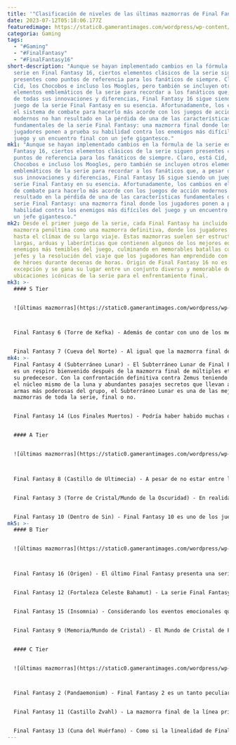 ```yaml
---
title: '"Clasificación de niveles de las últimas mazmorras de Final Fantasy"'
date: 2023-07-12T05:18:06.177Z
featuredimage: https://static0.gamerantimages.com/wordpress/wp-content/uploads/2023/07/final-fantasy-6_kefka-tower.jpg?q=50&fit=contain&w=1140&h=&dpr=1.5
categoria: Gaming
tags:
  - "#Gaming"
  - "#FinalFantasy"
  - "#FinalFantasy16"
short-description: "Aunque se hayan implementado cambios en la fórmula de la
  serie en Final Fantasy 16, ciertos elementos clásicos de la serie siguen
  presentes como puntos de referencia para los fanáticos de siempre. Claro, está
  Cid, los Chocobos e incluso los Moogles, pero también se incluyen otros
  elementos emblemáticos de la serie para recordar a los fanáticos que, a pesar
  de todas sus innovaciones y diferencias, Final Fantasy 16 sigue siendo un
  juego de la serie Final Fantasy en su esencia. Afortunadamente, los cambios en
  el sistema de combate para hacerlo más acorde con los juegos de acción
  modernos no han resultado en la pérdida de una de las características
  fundamentales de la serie Final Fantasy: una mazmorra final donde los
  jugadores ponen a prueba su habilidad contra los enemigos más difíciles del
  juego y un encuentro final con un jefe gigantesco."
mk1: "Aunque se hayan implementado cambios en la fórmula de la serie en Final
  Fantasy 16, ciertos elementos clásicos de la serie siguen presentes como
  puntos de referencia para los fanáticos de siempre. Claro, está Cid, los
  Chocobos e incluso los Moogles, pero también se incluyen otros elementos
  emblemáticos de la serie para recordar a los fanáticos que, a pesar de todas
  sus innovaciones y diferencias, Final Fantasy 16 sigue siendo un juego de la
  serie Final Fantasy en su esencia. Afortunadamente, los cambios en el sistema
  de combate para hacerlo más acorde con los juegos de acción modernos no han
  resultado en la pérdida de una de las características fundamentales de la
  serie Final Fantasy: una mazmorra final donde los jugadores ponen a prueba su
  habilidad contra los enemigos más difíciles del juego y un encuentro final con
  un jefe gigantesco."
mk2: Desde el primer juego de la serie, cada Final Fantasy ha incluido tanto una
  mazmorra penúltima como una mazmorra definitiva, donde los jugadores luchan
  hasta el clímax de su largo viaje. Estas mazmorras suelen ser estructuras
  largas, arduas y laberínticas que contienen algunos de los mejores equipos y
  enemigos más temibles del juego, culminando en memorables batallas contra
  jefes y la resolución del viaje que los jugadores han emprendido con su grupo
  de héroes durante decenas de horas. Origin de Final Fantasy 16 no es una
  excepción y se gana su lugar entre un conjunto diverso y memorable de
  ubicaciones icónicas de la serie para el enfrentamiento final.
mk3: >-
  #### S Tier


  ![últimas mazmorras](https://static0.gamerantimages.com/wordpress/wp-content/uploads/2023/07/final-fantasy-7_northern-cave.jpg?q=50&fit=crop&w=1500&dpr=1.5 "últimas mazmorras")



  Final Fantasy 6 (Torre de Kefka) - Además de contar con uno de los mejores elencos y sistemas de juego refinados de cualquier título de la serie, Final Fantasy 6 también presenta al mejor villano en toda la franquicia. Kefka's Tower no se conforma con ser un camino lineal hacia la batalla final, es tan loca como el propio Kefka, con pasajes retorcidos y peleas contra mini-jefes en cada esquina.


  Final Fantasy 7 (Cueva del Norte) - Al igual que la mazmorra final de su predecesor inmediato, el último enfrentamiento contra Sephiroth en Final Fantasy 7 es un asunto en capas que requiere que el grupo divida y conquiste sus desafíos. Este lugar no solo es el escenario de una de las batallas de jefes más intensas en la historia de la serie, sino que también es un lugar perfecto para subir de nivel al grupo completo hasta el nivel 99.
mk4: >-
  Final Fantasy 4 (Subterráneo Lunar) - El Subterráneo Lunar de Final Fantasy 4
  es un respiro bienvenido después de la mazmorra final de múltiples etapas de
  su predecesor. Con la confrontación definitiva contra Zemus teniendo lugar en
  el núcleo mismo de la luna y abundantes pasajes secretos que llevan a las
  armas más poderosas del grupo, el Subterráneo Lunar es una de las mejores
  mazmorras de toda la serie, final o no.


  Final Fantasy 14 (Los Finales Muertos) - Podría haber habido muchas opciones para Final Fantasy 14 debido a su naturaleza de MMORPG, pero Los Finales Muertos de la expansión Endwalker se llevan el premio como los mejores. El paisaje desolado y devastado por la guerra que conforma el entorno de la mazmorra solo aumenta la sensación de un destino inminente que enfrenta el grupo mientras se dirigen hacia una batalla climática contra Meteion. 


  #### A Tier


  ![últimas mazmorras](https://static0.gamerantimages.com/wordpress/wp-content/uploads/2019/11/9-Ultimecias-Castle.jpg?q=50&fit=crop&w=1500&dpr=1.5 "últimas mazmorras")



  Final Fantasy 8 (Castillo de Ultimecia) - A pesar de no estar entre los mejores juegos de la serie, la última mazmorra de Final Fantasy 8 es uno de los mejores lugares finales en la franquicia. El Castillo de Ultimecia es una ubicación imponente y estilizada donde Squall y su grupo se enfrentan a la malvada hechicera Ultimecia.


  Final Fantasy 3 (Torre de Cristal/Mundo de la Oscuridad) - En realidad, son tres mazmorras en una: el Mundo de la Oscuridad de Final Fantasy 3 es sin duda la mejor mazmorra de la trilogía original de juegos de Final Fantasy en el NES. Excelentes encuentros aleatorios conducen a una batalla de jefes climática contra la Nube de Oscuridad. Solo asegúrate de tener un Ninja y abastecerte de Shurikens.


  Final Fantasy 10 (Dentro de Sin) - Final Fantasy 10 es uno de los juegos con el aspecto más impresionante de la serie, y la última mazmorra no decepciona en ese sentido. Tidus y sus camaradas utilizan su nave para penetrar la armadura de Sin y avanzar a través de sus entrañas para enfrentar el clímax emocional final de uno de los mejores juegos de la serie.
mk5: >-
  #### B Tier


  ![últimas mazmorras](https://static0.gamerantimages.com/wordpress/wp-content/uploads/2023/06/final-fantasy-16-ending-explained-siege-of-origin.jpg?q=50&fit=crop&w=1500&dpr=1.5 "últimas mazmorras")



  Final Fantasy 16 (Origen) - El último Final Fantasy presenta una serie de encuentros de combate finales geniales en forma de Origen. A pesar de ser en su mayoría lineal, el desenlace de la historia al final compensa la falta de variedad en la mazmorra.


  Final Fantasy 12 (Fortaleza Celeste Bahamut) - La serie Final Fantasy a menudo se ha comparado con Star Wars, y Final Fantasy 12 consolida la comparación con su propia versión de la Estrella de la Muerte. La Fortaleza Celeste Bahamut abandona la mazmorra final con temática fantástica para convertirse en una monstruosidad tecnológica.


  Final Fantasy 15 (Insomnia) - Considerando los eventos emocionales que preceden a la incursión de Noctis y su grupo en Insomnia, el acto de recuperar la ciudad capital de Lucis adquiere un peso narrativo aún mayor. Luchar a través de las calles infestadas de demonios en el camino hacia un enfrentamiento con Ardyn es una de las mejores partes del juego.


  Final Fantasy 9 (Memoria/Mundo de Cristal) - El Mundo de Cristal de Final Fantasy 9 es la última área del juego a la que los jugadores son transportados después de la mazmorra de Memoria y sirve como una gran prueba de jefes antes de enfrentarse a Kuja para evitar la destrucción de la fuerza vital del universo.


  #### C Tier


  ![últimas mazmorras](https://static0.gamerantimages.com/wordpress/wp-content/uploads/2023/07/final-fantasy-2_pandaemonium.jpg?q=50&fit=crop&w=1500&dpr=1.5 "últimas mazmorras")



  Final Fantasy 2 (Pandaemonium) - Final Fantasy 2 es un tanto peculiar dentro de la serie, y su última mazmorra actúa en consecuencia. Pandaemonium tiene una tasa de encuentros aleatorios ridícula y sus pasajes laberínticos solo sirven para validar el nombre de la ubicación.


  Final Fantasy 11 (Castillo Zvahl) - La mazmorra final de la línea principal de la historia original en Final Fantasy 11, el Castillo Zvahl, suma puntos por su atmósfera y ambientación. Un castillo desolado cubierto de nieve parece ser el lugar perfecto para enfrentarse al Señor de las Sombras.


  Final Fantasy 13 (Cuna del Huérfano) - Como si la linealidad de Final Fantasy 13 no fuera lo suficientemente obvia en la primera mitad del juego, la mazmorra final lleva todo al extremo. La Cuna del Huérfano es básicamente un largo pasillo lleno de encuentros difíciles, pero al menos luce bien.
---
```

